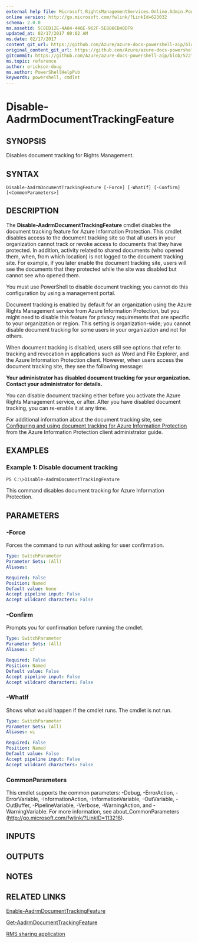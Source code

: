 ```yaml
---
external help file: Microsoft.RightsManagementServices.Online.Admin.PowerShell.dll-Help.xml
online version: http://go.microsoft.com/fwlink/?LinkId=623032
schema: 2.0.0
ms.assetid: 5C8ED12E-4A84-446E-962F-5E886CB40DF9
updated_at: 02/17/2017 00:02 AM
ms.date: 02/17/2017
content_git_url: https://github.com/Azure/azure-docs-powershell-aip/blob/master/Azure%20Information%20Protection/AADRM/vlatest/Disable-AadrmDocumentTrackingFeature.md
original_content_git_url: https://github.com/Azure/azure-docs-powershell-aip/blob/master/Azure%20Information%20Protection/AADRM/vlatest/Disable-AadrmDocumentTrackingFeature.md
gitcommit: https://github.com/Azure/azure-docs-powershell-aip/blob/572fba461b5027bfccd8712f78d52c7a02e88f01
ms.topic: reference
author: erickson-doug
ms.author: PowerShellHelpPub
keywords: powershell, cmdlet
---
```


# Disable-AadrmDocumentTrackingFeature

## SYNOPSIS
Disables document tracking for Rights Management.

## SYNTAX

```
Disable-AadrmDocumentTrackingFeature [-Force] [-WhatIf] [-Confirm] [<CommonParameters>]
```

## DESCRIPTION
The **Disable-AadrmDocumentTrackingFeature** cmdlet disables the document tracking feature for Azure Information Protection. This cmdlet disables access to the document tracking site so that all users in your organization cannot track or revoke access to documents that they have protected. In addition, activity related to shared documents (who opened them, when, from which location) is not logged to the document tracking site. For example, if you later enable the document tracking site, users will see the documents that they protected while the site was disabled but cannot see who opened them.

You must use PowerShell to disable document tracking; you cannot do this configuration by using a management portal.

Document tracking is enabled by default for an organization using the Azure Rights Management service from Azure Information Protection, but you might need to disable this feature for privacy requirements that are specific to your organization or region. This setting is organization-wide; you cannot disable document tracking for some users in your organization and not for others.

When document tracking is disabled, users still see options that refer to tracking and revocation in applications such as Word and File Explorer, and the Azure Information Protection client. However, when users access the document tracking site, they see the following message:

**Your administrator has disabled document tracking for your organization.**
**Contact your administrator for details.**

You can disable document tracking either before you activate the Azure Rights Management service, or after. After you have disabled document tracking, you can re-enable it at any time.

For additional information about the document tracking site, see [Configuring and using document tracking for Azure Information Protection](https://docs.microsoft.com/information-protection/rms-client/client-admin-guide-document-tracking) from the Azure Information Protection client administrator guide.

## EXAMPLES

### Example 1: Disable document tracking
```
PS C:\>Disable-AadrmDocumentTrackingFeature
```

This command disables document tracking for Azure Information Protection.

## PARAMETERS

### -Force
Forces the command to run without asking for user confirmation.

```yaml
Type: SwitchParameter
Parameter Sets: (All)
Aliases:

Required: False
Position: Named
Default value: None
Accept pipeline input: False
Accept wildcard characters: False
```

### -Confirm
Prompts you for confirmation before running the cmdlet.

```yaml
Type: SwitchParameter
Parameter Sets: (All)
Aliases: cf

Required: False
Position: Named
Default value: False
Accept pipeline input: False
Accept wildcard characters: False
```

### -WhatIf
Shows what would happen if the cmdlet runs. The cmdlet is not run.

```yaml
Type: SwitchParameter
Parameter Sets: (All)
Aliases: wi

Required: False
Position: Named
Default value: False
Accept pipeline input: False
Accept wildcard characters: False
```

### CommonParameters
This cmdlet supports the common parameters: -Debug, -ErrorAction, -ErrorVariable, -InformationAction, -InformationVariable, -OutVariable, -OutBuffer, -PipelineVariable, -Verbose, -WarningAction, and -WarningVariable. For more information, see about_CommonParameters (http://go.microsoft.com/fwlink/?LinkID=113216).

## INPUTS

## OUTPUTS

## NOTES

## RELATED LINKS

[Enable-AadrmDocumentTrackingFeature](./Enable-AadrmDocumentTrackingFeature.md)

[Get-AadrmDocumentTrackingFeature](./Get-AadrmDocumentTrackingFeature.md)

[RMS sharing application](https://docs.microsoft.com/rights-management/rms-client/sharing-app-track-revoke)
